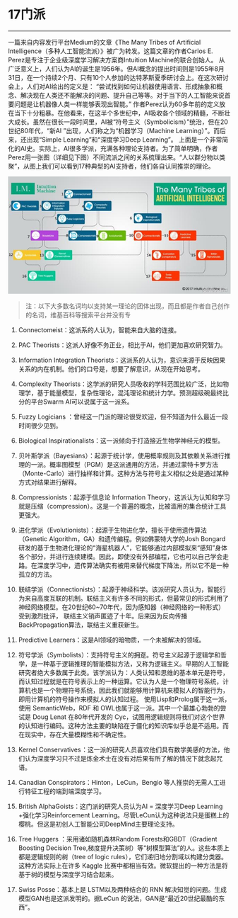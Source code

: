 # 17门派
***

一篇来自内容发行平台Medium的文章《The Many Tribes of Artificial Intelligence（多种人工智能流派）》被广为转发。这篇文章的作者Carlos E. Perez是专注于企业级深度学习解决方案商Intuition Machine的联合创始人。
从广泛意义上，人们认为AI的诞生是1956年。但AI概念的提出时间则是1955年8月31日，在一个持续2个月、只有10个人参加的达特茅斯夏季研讨会上。在这次研讨会上，人们对AI给出的定义是：
“尝试找到如何让机器使用语言、形成抽象和概念、解决现在人类还不能解决的问题、提升自己等等。对于当下的人工智能来说首要问题是让机器像人类一样能够表现出智能。”
作者Perez认为60多年前的定义放在当下十分粗暴。在他看来，在这半个多世纪中，AI吸收各个领域的精髓，不断壮大成长。虽然在很长一段时间里，AI被“符号主义（Symbolicism）”统治，但在20世纪80年代，“新AI ”出现，人们称之为“机器学习（Machine Learning）”。而后来，还出现“Simple Learning”和“深度学习Deep Learning”。
上面是一个非常简化的AI史。实际上，AI很多学派，充满各种理论支持者。为了简单明确，作者Perez用一张图（详细见下图）不同流派之间的关系梳理出来。“人以群分物以类聚”，从图上我们可以看到17种典型的AI支持者，他们各自认同推崇的理论。

![](img/1.jpg)

> 注：以下大多数名词均以支持某一理论的团体出现，而且都是作者自己创作的名词，维基百科等搜索平台并没有专

1. Connectomeist：这派系的人认为，智能来自大脑的连接。

2. PAC Theorists：这派人好像不务正业，相比于AI，他们更加喜欢研究智力。

3. Information Integration Theorists：这派系的人认为，意识来源于反映因果关系的内在机制。他们的口号是，想要了解意识，从现在开始思考。

4. Complexity Theorists：这学派的研究人员吸收的学科范围比较广泛，比如物理学，基于能量模型，复杂性理论，混沌理论和统计力学。预测超级碗最终比分的平台Swarm AI可以说属于这一派系。

5. Fuzzy Logicians ：曾经这一门派的理论很受欢迎，但不知道为什么最近一段时间很少见到。

6. Biological Inspirationalists：这一派倾向于打造接近生物学神经元的模型。

7. 贝叶斯学派（Bayesians）：起源于统计学，使用概率规则及其依赖关系进行推理的一派。概率图模型（PGM）是这派通用的方法，并通过蒙特卡罗方法（Monte-Carlo）进行抽样和计算。这种方法与符号主义相似之处是通过某种方式对结果进行解释。

8. Compressionists：起源于信息论 Information Theory，这派认为认知和学习就是压缩（compression）。这是一个普遍的概念，比被滥用的集合统计工具更强大。

9. 进化学派（Evolutionists）：起源于生物进化学，擅长于使用遗传算法（Genetic Algorithm，GA）和遗传编程。例如佛蒙特大学的Josh Bongard研发的基于生物进化理论的“海星机器人”，它能够通过内部模拟来“感知”身体各个部分，并进行连续建模。因此，即使没有外部编程，它也可以自己学会走路。在深度学习中，遗传算法确实有被用来替代梯度下降法，所以它不是一种孤立的方法。

10. 联结学派（Connectionists）：起源于神经科学。该派研究人员认为，智能行为来自高度互联的机制。联结主义有许多不同的形式，但最常见的形式利用了神经网络模型。在20世纪60~70年代，因为感知器（神经网络的一种形式）受到激烈批评， 联结主义销声匿迹了十年。后来因为反向传播BackPropagation算法，联结主义重获新生。

11. Predictive Learners：这是AI领域的暗物质，一个未被解决的领域。

12. 符号学派（Symbolists）：支持符号主义的拥趸。符号主义起源于逻辑学和哲学，是一种基于逻辑推理的智能模拟方法，又称为逻辑主义。早期的人工智能研究者绝大多数属于此类。该学派认为：人类认知和思维的基本单元是符号，而认知过程就是在符号表示上的一种运算。它认为人是一个物理符号系统，计算机也是一个物理符号系统，因此我们就能够用计算机来模拟人的智能行为，即用计算机的符号操作来模拟人的认知过程。
使用Lisp和Prolog属于这一派，使用 SemanticWeb，RDF 和 OWL也属于这一派。其中一个最雄心勃勃的尝试是 Doug Lenat 在80年代开发的 Cyc，试图用逻辑规则将我们对这个世界的认知进行编码。这种方法主要的缺陷在于僵化的知识库似乎总是不适用。而在现实中，存在大量模糊性和不确定性。

13. Kernel Conservatives ：这一派的研究人员喜欢他们具有数学美感的方法，他们认为深度学习只不过是炼金术士在没有对后果有所了解的情况下就念起咒语。

14. Canadian Conspirators：Hinton，LeCun，Bengio 等人推崇的无需人工进行特征工程的端到端深度学习。

15. British AlphaGoists：这门派的研究人员认为AI = 深度学习Deep Learning +强化学习Reinforcement Learning。尽管LeCun认为这种说法只是蛋糕上的樱桃。但这是初创人工智能公司DeepMind主要理论支持。

16. Tree Huggers ：采用诸如随机森林Random Forests和GBDT（Gradient Boosting Decision Tree,梯度提升决策树）等“树模型算法”的人。这些本质上都是逻辑规则的树（tree of logic rules），它们递归地分割域以构建分类器。这种方法实际上在许多 Kaggle 比赛中都相当有效。微软提出的一种方法是将基于树的模型与深度学习结合起来。

17. Swiss Posse：基本上是 LSTM以及两种结合的 RNN 解决知觉的问题。生成模型GAN也是这派发明的。据LeCun 的说法，GAN是“最近20世纪最酷的东西”。
